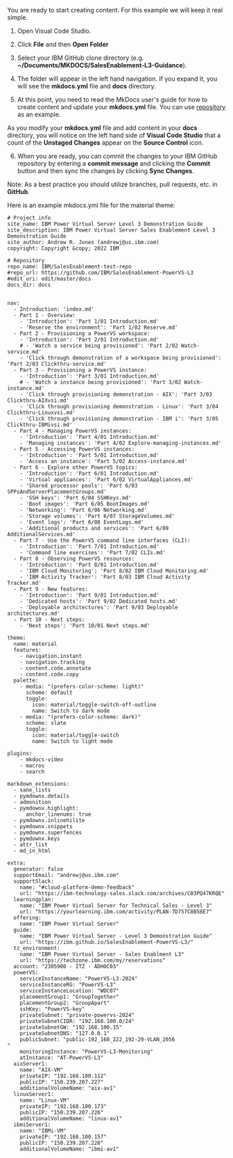 You are ready to start creating content.  For this example we will keep it real simple.

1. Open Visual Code Studio.
2. Click **File** and then **Open Folder**
3. Select your IBM GitHub clone directory (e.g. **~/Documents/MKDOCS/SalesEnablement-L3-Guidance**).
4. The folder will appear in the left hand navigation.  If you expand it, you will see the **mkdocs.yml** file and **docs** directory.

5. At this point, you need to read the MkDocs user's guide for how to create content and update your **mkdocs.yml** file.  You can use <a href="https://github.com/IBM/SalesEnablement-L3-Guidance" target="_blank">repository</a> as an example.

As you modify your **mkdocs.yml** file and add content in your **docs** directory, you will notice on the left hand side of **Visual Code Studio** that a count of the **Unstaged Changes** appear on the **Source Control** icon.  

6. When you are ready, you can commit the changes to your IBM GitHub repository by entering a **commit message** and clicking the **Commit** button and then sync the changes by clicking **Sync Changes**.

Note: As a best practice you should utilize branches, pull requests, etc. in **GitHub**. 

Here is an example mkdocs.yml file for the material theme:

```
# Project info
site_name: IBM Power Virtual Server Level 3 Demonstration Guide
site_description: IBM Power Virtual Server Sales Enablement Level 3 Demonstration Guide
site_author: Andrew R. Jones (andrewj@us.ibm.com)
copyright: Copyright &copy; 2022 IBM

# Repository
repo_name: IBM/SalesEnablement-test-repo
#repo_url: https://github.com/IBM/SalesEnablement-PowerVS-L3
#edit_uri: edit/master/docs
docs_dir: docs


nav:
  - Introduction: 'index.md'
  - Part 1 - Overview:
    - 'Introduction': 'Part 1/01 Introduction.md'
    - 'Reserve the environment': 'Part 1/02 Reserve.md'
  - Part 2 - Provisioning a PowerVS workspace:
    - 'Introduction': 'Part 2/01 Introduction.md'
    # - 'Watch a service being provisioned': 'Part 2/02 Watch-service.md'
    - 'Click through demonstration of a workspace being provisioned': 'Part 2/03 Clickthru-service.md'
  - Part 3 - Provisioning a PowerVS instance:
    - 'Introduction': 'Part 3/01 Introduction.md'
    # - 'Watch a instance being provisioned': 'Part 3/02 Watch-instance.md'
    - 'Click through provisioning demonstration - AIX': 'Part 3/03 Clickthru-AIXvsi.md'
    - 'Click through provisioning demonstration - Linux': 'Part 3/04 Clickthru-Linuxvsi.md'
    - 'Click through provisioning demonstration - IBM i': 'Part 3/05 Clickthru-IBMivsi.md'
  - Part 4 - Managing PowerVS instances:
    - 'Introduction': 'Part 4/01 Introduction.md'
    - 'Managing instances': 'Part 4/02 Explore-managing-instances.md'
  - Part 5 - Accessing PowerVS instances:
    - 'Introduction': 'Part 5/01 Introduction.md'
    - 'Access an instance': 'Part 5/02 Access-instance.md'
  - Part 6 - Explore other PowerVS topics:
    - 'Introduction': 'Part 6/01 Introduction.md'
    - 'Virtual appliances': 'Part 6/02 VirtualAppliances.md'
    - 'Shared processor pools': 'Part 6/03 SPPsAndServerPlacementGroups.md'
    - 'SSH keys': 'Part 6/04 SSHKeys.md'
    - 'Boot images': 'Part 6/05 BootImages.md'
    - 'Networking': 'Part 6/06 Networking.md'
    - 'Storage volumes': 'Part 6/07 StorageVolumes.md'
    - 'Event logs': 'Part 6/08 EventLogs.md'
    - 'Additional products and services': 'Part 6/09 AdditionalServices.md'
  - Part 7 - Use the PowerVS command line interfaces (CLI):
    - 'Introduction': 'Part 7/01 Introduction.md'
    - 'Command line exercises': 'Part 7/02 CLIs.md'
  - Part 8 - Observing PowerVS resources:
    - 'Introduction': 'Part 8/01 Introduction.md'
    - 'IBM Cloud Monitoring': 'Part 8/02 IBM Cloud Monitoring.md'
    - 'IBM Activity Tracker': 'Part 8/03 IBM Cloud Activity Tracker.md'
  - Part 9 - New features:
    - 'Introduction': 'Part 9/01 Introduction.md'
    - 'Dedicated hosts': 'Part 9/02 Dedicated hosts.md'
    - 'Deployable architectures': 'Part 9/03 Deployable architectures.md'
  - Part 10 - Next steps:
    - 'Next steps': 'Part 10/01 Next steps.md'

theme:
  name: material
  features:
    - navigation.instant
    - navigation.tracking
    - content.code.annotate
    - content.code.copy
  palette:
    - media: "(prefers-color-scheme: light)"
      scheme: default
      toggle:
        icon: material/toggle-switch-off-outline
        name: Switch to dark mode
    - media: "(prefers-color-scheme: dark)"
      scheme: slate
      toggle:
        icon: material/toggle-switch
        name: Switch to light mode

plugins:
    - mkdocs-video
    - macros
    - search

markdown_extensions:
  - sane_lists
  - pymdownx.details
  - admonition
  - pymdownx.highlight:
      anchor_linenums: true
  - pymdownx.inlinehilite
  - pymdownx.snippets
  - pymdownx.superfences
  - pymdownx.keys
  - attr_list
  - md_in_html

extra:
  generator: false
  supportEmail: "andrewj@us.ibm.com"
  supportSlack: 
    name: "#cloud-platform-demo-feedback"
    url: "https://ibm-technology-sales.slack.com/archives/C03PQ47KRQE"
  learningplan:
    name: "IBM Power Virtual Server for Technical Sales - Level 3"
    url: "https://yourlearning.ibm.com/activity/PLAN-7D757C8B58E7"
  offering:
    name: "IBM Power Virtual Server"
  guide:
    name: "IBM Power Virtual Server - Level 3 Demonstration Guide"
    url: "https://ibm.github.io/SalesEnablement-PowerVS-L3/"
  tz_environment:
    name: "IBM Power Virtual Server - Sales Enablment L3"
    url: "https://techzone.ibm.com/my/reservations"
  account: "2305900 - ITZ - ADHOC03"
  powerVS:
    serviceInstanceName: "PowerVS-L3-2024"
    serviceInstanceRG: "PowerVS-L3"
    serviceInstanceLocation: "WDC07"
    placementGroup1: "GroupTogether"
    placementGroup2: "GroupApart"
    sshKey: "PowerVS-key"
    privateSubnet: "private-powervs-2024"
    privateSubnetCIDR: "192.168.100.0/24"
    privateSubnetGW: "192.168.100.15"
    privateSubnetDNS: "127.0.0.1"
    publicSubnet: "public-192_168_222_192-29-VLAN_2056
"
    monitoringInstance: "PowerVS-L3-Monitoring"
    atInstance: "AT-PowerVS-L3"
  aixServer1:
    name: "AIX-VM"
    privateIP: "192.168.100.112"
    publicIP: "150.239.207.227"
    additionalVolumeName: "aix-av1"
  linuxServer1:
    name: "Linux-VM"
    privateIP: "192.168.100.173"
    publicIP: "150.239.207.226"
    additionalVolumeName: "linux-av1"
  ibmiServer1:
    name: "IBMi-VM"
    privateIP: "192.168.100.157"
    publicIP: "150.239.207.228"
    additionalVolumeName: "ibmi-av1"
```
